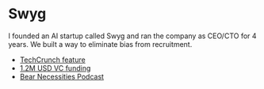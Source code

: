 # Swyg
I founded an AI startup called Swyg and ran the company as CEO/CTO for 4 years. 
We built a way to eliminate bias from recruitment.
- [TechCrunch feature](https://techcrunch.com)
- [1.2M USD VC funding](https://www.frontline.vc/companies/)
- [Bear Necessities Podcast](https://the-bear-necessities-of-entrepreneuership.simplecast.com/episodes/taking-bias-out-of-the-recruiting-process-and-scaling-new-markets-with-vincent-lonij-ceo-of-swyg-X9NrpaEQ)
